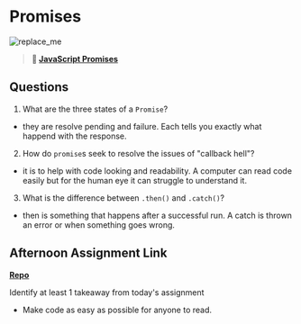 # Promises

![replace_me](https://codeworks.blob.core.windows.net/public/assets/img/illustrations/placeholder.svg)

> **📖 [JavaScript Promises](https://codeworksacademy.com/fs-student-guide/resources/wk4/02-Promises)**

## Questions

1. What are the three states of a `Promise`?
- they are resolve pending and failure. Each tells you exactly what happend with the response.
2. How do `promise`s seek to resolve the issues of "callback hell"?
- it is to help with code looking and readability. A computer can read code easily but for the human eye it can struggle to understand it.
3. What is the difference between `.then()` and `.catch()`?
- then is something that happens after a successful run. A catch is thrown an error or when something goes wrong.
## Afternoon Assignment Link

**[Repo](https://github.com/laxmeyers/winter23_gregslist_async)**

Identify at least 1 takeaway from today's assignment
- Make code as easy as possible for anyone to read.